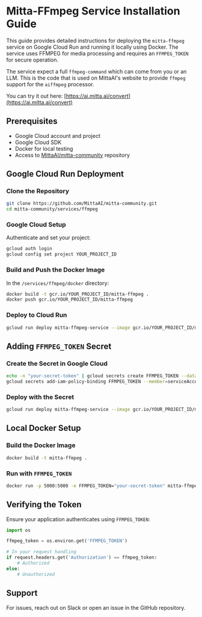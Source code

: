 # Mitta-FFmpeg Service Installation Guide

This guide provides detailed instructions for deploying the `mitta-ffmpeg` service on Google Cloud Run and running it locally using Docker. The service uses FFMPEG for media processing and requires an `FFMPEG_TOKEN` for secure operation.

The service expect a full `ffmpeg-command` which can come from you or an LLM. This is the code that is used on MittaAI's website to provide `ffmpeg` support for the `aiffmpeg` processor.

You can try it out here: [https://ai.mitta.ai/convert](https://ai.mitta.ai/convert)

## Prerequisites

- Google Cloud account and project
- Google Cloud SDK
- Docker for local testing
- Access to [MittaAI/mitta-community](https://github.com/MittaAI/mitta-community) repository

## Google Cloud Run Deployment

### Clone the Repository

```bash
git clone https://github.com/MittaAI/mitta-community.git
cd mitta-community/services/ffmpeg
```

### Google Cloud Setup

Authenticate and set your project:

```bash
gcloud auth login
gcloud config set project YOUR_PROJECT_ID
```

### Build and Push the Docker Image

In the `/services/ffmpeg/docker` directory:

```bash
docker build -t gcr.io/YOUR_PROJECT_ID/mitta-ffmpeg .
docker push gcr.io/YOUR_PROJECT_ID/mitta-ffmpeg
```

### Deploy to Cloud Run

```bash
gcloud run deploy mitta-ffmpeg-service --image gcr.io/YOUR_PROJECT_ID/mitta-ffmpeg --platform managed
```

## Adding `FFMPEG_TOKEN` Secret

### Create the Secret in Google Cloud

```bash
echo -n "your-secret-token" | gcloud secrets create FFMPEG_TOKEN --data-file=-
gcloud secrets add-iam-policy-binding FFMPEG_TOKEN --member=serviceAccount:service-YOUR_PROJECT_NUMBER@gcp-sa-run.iam.gserviceaccount.com --role=roles/secretmanager.secretAccessor
```

### Deploy with the Secret

```bash
gcloud run deploy mitta-ffmpeg-service --image gcr.io/YOUR_PROJECT_ID/mitta-ffmpeg --platform managed --update-secrets=FFMPEG_TOKEN=FFMPEG_TOKEN:latest
```

## Local Docker Setup

### Build the Docker Image

```bash
docker build -t mitta-ffmpeg .
```

### Run with `FFMPEG_TOKEN`

```bash
docker run -p 5000:5000 -e FFMPEG_TOKEN="your-secret-token" mitta-ffmpeg
```

## Verifying the Token

Ensure your application authenticates using `FFMPEG_TOKEN`:

```python
import os

ffmpeg_token = os.environ.get('FFMPEG_TOKEN')

# In your request handling
if request.headers.get('Authorization') == ffmpeg_token:
    # Authorized
else:
    # Unauthorized
```

## Support

For issues, reach out on Slack or open an issue in the GitHub repository.

